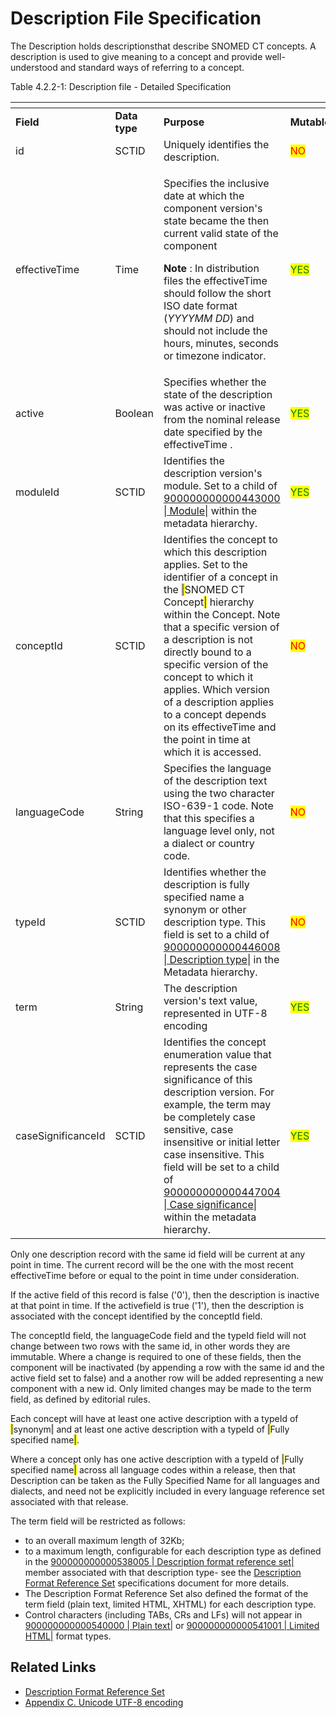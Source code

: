 # Description File Specification

The Description holds descriptionsthat describe SNOMED CT concepts. A description is used to give meaning to a concept and provide well-understood and standard ways of referring to a concept.

Table 4.2.2-1: Description file - Detailed Specification

<table data-header-hidden><thead><tr><th width="173.21875"></th><th width="98.09375"></th><th width="274.84765625"></th><th width="90.16796875"></th><th width="141.29296875"></th></tr></thead><tbody><tr><td><strong>Field</strong></td><td><strong>Data type</strong></td><td><strong>Purpose</strong></td><td><strong>Mutable</strong></td><td><strong>Part of Primary Key</strong></td></tr><tr><td>id</td><td>SCTID</td><td>Uniquely identifies the description.</td><td><mark style="color:red;">NO</mark></td><td><mark style="color:green;">YES</mark><br>(Full/Snapshot)</td></tr><tr><td>effectiveTime</td><td>Time</td><td><p>Specifies the inclusive date at which the component version's state became the then current valid state of the component</p><p><strong>Note</strong> : In distribution files the effectiveTime should follow the short ISO date format (<em>YYYYMM DD</em>) and should not include the hours, minutes, seconds or timezone indicator.</p></td><td><mark style="color:green;">YES</mark></td><td><p><mark style="color:green;">YES</mark> </p><p>(Full)</p><p><mark style="color:green;">Optional</mark> (Snapshot)</p></td></tr><tr><td>active</td><td>Boolean</td><td>Specifies whether the state of the description was active or inactive from the nominal release date specified by the effectiveTime .</td><td><mark style="color:green;">YES</mark></td><td><mark style="color:red;">NO</mark></td></tr><tr><td>moduleId</td><td>SCTID</td><td>Identifies the description version's module. Set to a child of <a href="http://snomed.info/id/900000000000443000">900000000000443000 | Module|</a> within the metadata hierarchy.</td><td><mark style="color:green;">YES</mark></td><td><mark style="color:red;">NO</mark></td></tr><tr><td>conceptId</td><td>SCTID</td><td>Identifies the concept to which this description applies. Set to the identifier of a concept in the <mark style="color:blue;">|</mark>SNOMED CT Concept<mark style="color:blue;">|</mark> hierarchy within the Concept. Note that a specific version of a description is not directly bound to a specific version of the concept to which it applies. Which version of a description applies to a concept depends on its effectiveTime and the point in time at which it is accessed.</td><td><mark style="color:red;">NO</mark></td><td><mark style="color:red;">NO</mark></td></tr><tr><td>languageCode</td><td>String</td><td>Specifies the language of the description text using the two character ISO-639-1 code. Note that this specifies a language level only, not a dialect or country code.</td><td><mark style="color:red;">NO</mark></td><td><mark style="color:red;">NO</mark></td></tr><tr><td>typeId</td><td>SCTID</td><td>Identifies whether the description is fully specified name a synonym or other description type. This field is set to a child of <a href="http://snomed.info/id/900000000000446008">900000000000446008 | Description type|</a> in the Metadata hierarchy.</td><td><mark style="color:red;">NO</mark></td><td><mark style="color:red;">NO</mark></td></tr><tr><td>term</td><td>String</td><td>The description version's text value, represented in UTF-8 encoding</td><td><mark style="color:green;">YES</mark></td><td><mark style="color:red;">NO</mark></td></tr><tr><td>caseSignificanceId</td><td>SCTID</td><td>Identifies the concept enumeration value that represents the case significance of this description version. For example, the term may be completely case sensitive, case insensitive or initial letter case insensitive. This field will be set to a child of <a href="http://snomed.info/id/900000000000447004">900000000000447004 | Case significance|</a> within the metadata hierarchy.</td><td><mark style="color:green;">YES</mark></td><td><mark style="color:red;">NO</mark></td></tr></tbody></table>

Only one description record with the same id field will be current at any point in time. The current record will be the one with the most recent effectiveTime before or equal to the point in time under consideration.

If the active field of this record is false ('0'), then the description is inactive at that point in time. If the activefield is true ('1'), then the description is associated with the concept identified by the conceptId field.

The conceptId field, the languageCode field and the typeId field will not change between two rows with the same id, in other words they are immutable. Where a change is required to one of these fields, then the component will be inactivated (by appending a row with the same id and the active field set to false) and a another row will be added representing a new component with a new id. Only limited changes may be made to the term field, as defined by editorial rules.

Each concept will have at least one active description with a typeId of <mark style="color:blue;">|</mark>synonym<mark style="color:blue;">|</mark> and at least one active description with a typeId of <mark style="color:blue;">|</mark>Fully specified name<mark style="color:blue;">|</mark>.

Where a concept only has one active description with a typeId of <mark style="color:blue;">|</mark>Fully specified name<mark style="color:blue;">|</mark> across all language codes within a release, then that Description can be taken as the Fully Specified Name for all languages and dialects, and need not be explicitly included in every language reference set associated with that release.

The term field will be restricted as follows:

* to an overall maximum length of 32Kb;
* to a maximum length, configurable for each description type as defined in the [900000000000538005 | Description format reference set|](http://snomed.info/id/900000000000538005) member associated with that description type- see the [Description Format Reference Set](<../../../5 reference-set-release-files-specification/5.2 reference-set-types/5.2.4 metadata-reference-sets/5.2.4.3-description-format-reference-set.md>) specifications document for more details.
* The Description Format Reference Set also defined the format of the term field (plain text, limited HTML, XHTML) for each description type.
* Control characters (including TABs, CRs and LFs) will not appear in [900000000000540000 | Plain text|](http://snomed.info/id/900000000000540000) or [900000000000541001 | Limited HTML|](http://snomed.info/id/900000000000541001) format types.

## Related Links

* [Description Format Reference Set](<../../../5 reference-set-release-files-specification/5.2 reference-set-types/5.2.4 metadata-reference-sets/5.2.4.3-description-format-reference-set.md>)
* [Appendix C. Unicode UTF-8 encoding](../../../appendixes/appendix-c-unicode-utf-8-encoding/)


